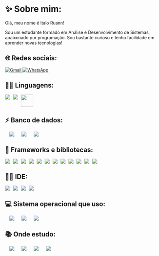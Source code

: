<h1>✨ Sobre mim:</h1>
<p>Olá, meu nome é Italo Ruann!</p>
<p>Sou um estudante formado em Análise e Desenvolvimento de Sistemas, apaixonado por programação. Sou bastante curioso e tenho facilidade em aprender novas tecnologias!</p>

<h2>🌐 Redes sociais:</h2>
<a href="mailto:seu_email@gmail.com" target="_blank" rel="noopener noreferrer">
  <img src="https://img.shields.io/badge/Gmail-D14836?style=for-the-badge&logo=gmail&logoColor=white" alt="Gmail">
</a>
<a href="https://wa.me/5579991343217" target="_blank" rel="noopener noreferrer">
  <img src="https://img.shields.io/badge/WhatsApp-25D366?style=for-the-badge&logo=whatsapp&logoColor=white" alt="WhatsApp">
</a>

<h2>👩‍💻 Linguagens:</h2>
<div style="display: flex; gap: 10px;">
  <img src="https://img.shields.io/badge/Python-FFD43B?style=for-the-badge&logo=python&logoColor=blue">
  <img src="https://img.shields.io/badge/JavaScript-323330?style=for-the-badge&logo=javascript&logoColor=F7DF1E">
  <img src="https://cdn.jsdelivr.net/gh/devicons/devicon/icons/java/java-original-wordmark.svg" width="40">
</div>

<h2>⚡ Banco de dados:</h2>
<div style="display: flex; gap: 10px;">
  <img src="https://img.shields.io/badge/MongoDB-4EA94B?style=for-the-badge&logo=mongodb&logoColor=white">
  <img src="https://img.shields.io/badge/MySQL-005C84?style=for-the-badge&logo=mysql&logoColor=white">
  <img src="https://img.shields.io/badge/PostgreSQL-316192?style=for-the-badge&logo=postgresql&logoColor=white">
</div>
<h2>🚀 Frameworks e bibliotecas:</h2>
<div style="display: flex; gap: 10px;">
  <img src="https://img.shields.io/badge/Django-092E20?style=for-the-badge&logo=django&logoColor=white">
  <img src="https://img.shields.io/badge/axios-671ddf?&style=for-the-badge&logo=axios&logoColor=white">
  <img src="https://img.shields.io/badge/Bootstrap-563D7C?style=for-the-badge&logo=bootstrap&logoColor=white">
  <img src="https://img.shields.io/badge/conda-342B029.svg?&style=for-the-badge&logo=anaconda&logoColor=white">
  <img src="https://img.shields.io/badge/firebase-ffca28?style=for-the-badge&logo=firebase&logoColor=black">
  <img src="https://img.shields.io/badge/Flask-000000?style=for-the-badge&logo=flask&logoColor=white">
  <img src="https://img.shields.io/badge/Node%20js-339933?style=for-the-badge&logo=nodedotjs&logoColor=white">
  <img src="https://img.shields.io/badge/OpenCV-27338e?style=for-the-badge&logo=OpenCV&logoColor=white">
  <img src="https://img.shields.io/badge/Playwright-45ba4b?style=for-the-badge&logo=Playwright&logoColor=white">
  <img src="https://img.shields.io/badge/Selenium-43B02A?style=for-the-badge&logo=Selenium&logoColor=white">
  <img src="https://img.shields.io/badge/Pandas-2C2D72?style=for-the-badge&logo=pandas&logoColor=white">
  <img src="https://img.shields.io/badge/React_Native-20232A?style=for-the-badge&logo=react&logoColor=61DAFB">
</div>
<h2>👩‍💻 IDE:</h2>
<div style="display: flex; gap: 10px;">
  <img src="https://img.shields.io/badge/Eclipse-2C2255?style=for-the-badge&logo=eclipse&logoColor=white">
  <img src="https://img.shields.io/badge/IntelliJ_IDEA-000000.svg?style=for-the-badge&logo=intellij-idea&logoColor=white">
  <img src="https://img.shields.io/badge/PyCharm-000000.svg?&style=for-the-badge&logo=PyCharm&logoColor=white">
  <img src="https://img.shields.io/badge/VSCode-0078D4?style=for-the-badge&logo=visual%20studio%20code&logoColor=white">
</div>
<h2>💻 Sistema operacional que uso:</h2>
<div style="display: flex; gap: 10px; flex-wrap: wrap;">
  <img src="https://img.shields.io/badge/mac%20OS-000000?style=for-the-badge&logo=apple&logoColor=white">
  <img src="https://img.shields.io/badge/Windows-0078D6?style=for-the-badge&logo=windows&logoColor=white">
  <img src="https://img.shields.io/badge/Ubuntu%20Server-E95420?style=for-the-badge&logo=ubuntu&logoColor=white">
</div>
<h2>📚 Onde estudo:</h2>
<div style="display: flex; gap: 10px; flex-wrap: wrap;">
  <img src="https://img.shields.io/badge/Udemy-EC5252?style=for-the-badge&logo=Udemy&logoColor=white">
  <img src="https://img.shields.io/badge/W3Schools-04AA6D?style=for-the-badge&logo=W3Schools&logoColor=white">
  <img src="https://img.shields.io/badge/Livros-FFD700?style=for-the-badge&logo=readthedocs&logoColor=black">
  <img src="https://img.shields.io/badge/Discord-5865F2?style=for-the-badge&logo=discord&logoColor=white">
</div>
